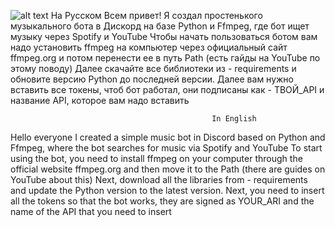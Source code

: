 ![alt text](https://i.imgur.com/edVuwvv.png)
                                                На Русском 
Всем привет! Я создал простенького музыкального бота в Дискорд на базе Python и Ffmpeg, где бот ищет музыку через Spotify и YouTube
Чтобы начать пользоваться ботом вам надо установить ffmpeg на компьютер через официальный сайт ffmpeg.org и потом перенести ее в путь Path (есть гайды на YouTube по этому поводу)
Далее скачайте все библиотеки из - requirements и обновите версию Python до последней версии.
Далее вам нужно вставить все токены, чтоб бот работал, они подписаны как - ТВОЙ_API и название API, которое вам надо вставить

                                                 In English
                                                                                      
Hello everyone I created a simple music bot in Discord based on Python and Ffmpeg, where the bot searches for music via Spotify and YouTube
To start using the bot, you need to install ffmpeg on your computer through the official website ffmpeg.org and then move it to the Path (there are guides on YouTube about this)
Next, download all the libraries from - requirements and update the Python version to the latest version.
Next, you need to insert all the tokens so that the bot works, they are signed as YOUR_ARI and the name of the API that you need to insert
